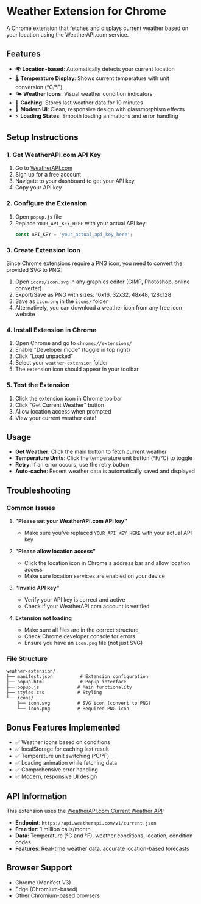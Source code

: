 # Weather Extension for Chrome

A Chrome extension that fetches and displays current weather based on your location using the WeatherAPI.com service.

## Features

- 🌍 **Location-based**: Automatically detects your current location
- 🌡️ **Temperature Display**: Shows current temperature with unit conversion (°C/°F)
- 🌤️ **Weather Icons**: Visual weather condition indicators
- 💾 **Caching**: Stores last weather data for 10 minutes
- 🎨 **Modern UI**: Clean, responsive design with glassmorphism effects
- ⚡ **Loading States**: Smooth loading animations and error handling

## Setup Instructions

### 1. Get WeatherAPI.com API Key

1. Go to [WeatherAPI.com](https://www.weatherapi.com/)
2. Sign up for a free account
3. Navigate to your dashboard to get your API key
4. Copy your API key

### 2. Configure the Extension

1. Open `popup.js` file
2. Replace `YOUR_API_KEY_HERE` with your actual API key:
   ```javascript
   const API_KEY = 'your_actual_api_key_here';
   ```

### 3. Create Extension Icon

Since Chrome extensions require a PNG icon, you need to convert the provided SVG to PNG:

1. Open `icons/icon.svg` in any graphics editor (GIMP, Photoshop, online converter)
2. Export/Save as PNG with sizes: 16x16, 32x32, 48x48, 128x128
3. Save as `icon.png` in the `icons/` folder
4. Alternatively, you can download a weather icon from any free icon website

### 4. Install Extension in Chrome

1. Open Chrome and go to `chrome://extensions/`
2. Enable "Developer mode" (toggle in top right)
3. Click "Load unpacked"
4. Select your `weather-extension` folder
5. The extension icon should appear in your toolbar

### 5. Test the Extension

1. Click the extension icon in Chrome toolbar
2. Click "Get Current Weather" button
3. Allow location access when prompted
4. View your current weather data!

## Usage

- **Get Weather**: Click the main button to fetch current weather
- **Temperature Units**: Click the temperature unit button (°F/°C) to toggle
- **Retry**: If an error occurs, use the retry button
- **Auto-cache**: Recent weather data is automatically saved and displayed

## Troubleshooting

### Common Issues

1. **"Please set your WeatherAPI.com API key"**
   - Make sure you've replaced `YOUR_API_KEY_HERE` with your actual API key

2. **"Please allow location access"**
   - Click the location icon in Chrome's address bar and allow location access
   - Make sure location services are enabled on your device

3. **"Invalid API key"**
   - Verify your API key is correct and active
   - Check if your WeatherAPI.com account is verified

4. **Extension not loading**
   - Make sure all files are in the correct structure
   - Check Chrome developer console for errors
   - Ensure you have an `icon.png` file (not just SVG)

### File Structure
```
weather-extension/
├── manifest.json          # Extension configuration
├── popup.html             # Popup interface
├── popup.js              # Main functionality
├── styles.css            # Styling
└── icons/
    ├── icon.svg          # SVG icon (convert to PNG)
    └── icon.png          # Required PNG icon
```

## Bonus Features Implemented

- ✅ Weather icons based on conditions
- ✅ localStorage for caching last result
- ✅ Temperature unit switching (°C/°F)
- ✅ Loading animation while fetching data
- ✅ Comprehensive error handling
- ✅ Modern, responsive UI design

## API Information

This extension uses the [WeatherAPI.com Current Weather API](https://www.weatherapi.com/):
- **Endpoint**: `https://api.weatherapi.com/v1/current.json`
- **Free tier**: 1 million calls/month
- **Data**: Temperature (°C and °F), weather conditions, location, condition codes
- **Features**: Real-time weather data, accurate location-based forecasts

## Browser Support

- Chrome (Manifest V3)
- Edge (Chromium-based)
- Other Chromium-based browsers


